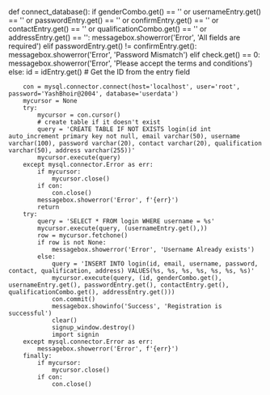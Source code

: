 
def connect_database():
    if genderCombo.get() == '' or usernameEntry.get() == '' or passwordEntry.get() == '' or confirmEntry.get() == '' or contactEntry.get() == '' or qualificationCombo.get() == '' or addressEntry.get() == '':
        messagebox.showerror('Error', 'All fields are required')
    elif passwordEntry.get() != confirmEntry.get():
        messagebox.showerror('Error', 'Password Mismatch')
    elif check.get() == 0:
        messagebox.showerror('Error', 'Please accept the terms and conditions')
    else:
        id = idEntry.get()  # Get the ID from the entry field

        con = mysql.connector.connect(host='localhost', user='root', password='YashBhoir@2004', database='userdata')
        mycursor = None
        try:
            mycursor = con.cursor()
            # create table if it doesn't exist
            query = 'CREATE TABLE IF NOT EXISTS login(id int auto_increment primary key not null, email varchar(50), username varchar(100), password varchar(20), contact varchar(20), qualification varchar(50), address varchar(255))'
            mycursor.execute(query)
        except mysql.connector.Error as err:
            if mycursor:
                mycursor.close()
            if con:
                con.close()
            messagebox.showerror('Error', f'{err}')
            return
        try:
            query = 'SELECT * FROM login WHERE username = %s'
            mycursor.execute(query, (usernameEntry.get(),))
            row = mycursor.fetchone()
            if row is not None:
                messagebox.showerror('Error', 'Username Already exists')
            else:
                query = 'INSERT INTO login(id, email, username, password, contact, qualification, address) VALUES(%s, %s, %s, %s, %s, %s, %s)'
                mycursor.execute(query, (id, genderCombo.get(), usernameEntry.get(), passwordEntry.get(), contactEntry.get(), qualificationCombo.get(), addressEntry.get()))
                con.commit()
                messagebox.showinfo('Success', 'Registration is successful')
                clear()
                signup_window.destroy()
                import signin
        except mysql.connector.Error as err:
            messagebox.showerror('Error', f'{err}')
        finally:
            if mycursor:
                mycursor.close()
            if con:
                con.close()


